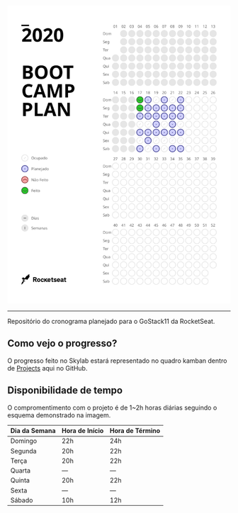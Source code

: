 ![2020.BOOTCAMP.PLAN](https://github.com/Hygor/RocketSeat.GoStack11/blob/master/progress.svg)

---

Repositório do cronograma planejado para o GoStack11 da RocketSeat.

## Como vejo o progresso?

O progresso feito no Skylab estará representado no quadro kamban dentro de [Projects](https://github.com/Hygor/RocketSeat.GoStack11/projects) aqui no GitHub.

## Disponibilidade de tempo

O compromentimento com o projeto é de 1~2h horas diárias seguindo o esquema demonstrado na imagem.

Dia da Semana	| Hora de Início | Hora de Término
------------- | -------------- | ---------------
Domingo | 22h | 24h
Segunda | 20h | 22h
Terça | 20h | 22h
Quarta | — | —
Quinta | 20h | 22h
Sexta | — | — 
Sábado | 10h | 12h
